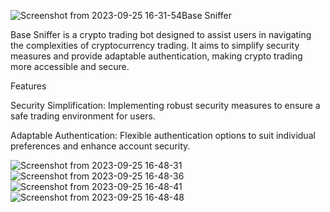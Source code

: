 ![Screenshot from 2023-09-25 16-31-54](https://github.com/afolabidamilare08/base_sniffer/assets/66940336/81b4f2ba-f5aa-4625-89aa-a5234d8e59ba)Base Sniffer

Base Sniffer is a crypto trading bot designed to assist users in navigating the complexities of cryptocurrency trading. It aims to simplify security measures and provide adaptable authentication, making crypto trading more accessible and secure.

Features

Security Simplification: Implementing robust security measures to ensure a safe trading environment for users.

Adaptable Authentication: Flexible authentication options to suit individual preferences and enhance account security.


![Screenshot from 2023-09-25 16-48-31](https://github.com/afolabidamilare08/base_sniffer/assets/66940336/014bd6d9-8159-4954-968e-d91e9604711f)
![Screenshot from 2023-09-25 16-48-36](https://github.com/afolabidamilare08/base_sniffer/assets/66940336/c2b7914a-e99d-4c3e-8f4c-e4149a7bd72e)
![Screenshot from 2023-09-25 16-48-41](https://github.com/afolabidamilare08/base_sniffer/assets/66940336/8303b171-f390-408c-b77d-89e5e88ecb48)
![Screenshot from 2023-09-25 16-48-48](https://github.com/afolabidamilare08/base_sniffer/assets/66940336/f9676a79-0d5f-41f8-8b08-4a3fa0f9df05)
